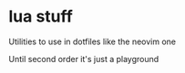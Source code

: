 # lua stuff

Utilities to use in dotfiles like the neovim one

Until second order it's just a playground
